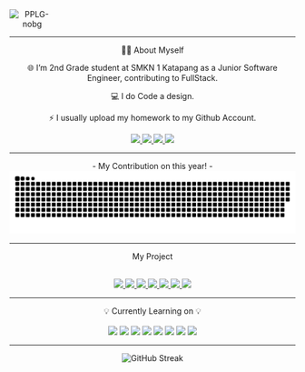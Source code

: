 <div class="organization" align="center" style="max-width: 5rem">
<img src="https://i.ibb.co/j5sm3CW/PPLG-nobg.png" alt="PPLG-nobg" style="width: 7rem" />
</div>

---

<div align="center">
👨‍💻 About Myself


🌐 I’m 2nd Grade student at SMKN 1 Katapang as a Junior Software Engineer, contributing to FullStack.


💻 I do Code a design.


⚡ I usually upload my homework to my Github Account.

<div align="center">
<a href="https://saweria.co/d4xwrld"> <img src="https://badgen.net/badge/support/me/dark?icon=buymeacoffee"  /> </a>
<a href="https://smkcoding.id/dashboard/students/profile/6e623b21500fe3669011f987989ee176673940d9e9?slug=css-magician-series-2024"> <img src="https://badgen.net/badge/CSS/Certificate/grey?icon=github" /> </a>
<a href="https://gamelab.id/certificate/GL8408285636"> <img src="https://badgen.net/badge/FrontEnd/Participation/blue?icon=github" /> </a>
<a href="https://d4xwrld.github.io"> <img src="https://badgen.net/badge/My/Website/red?icon=git" /> </a>
</div>

---

<div align="center">
- My Contribution on this year! -
<img src="https://github.com/d4xwrld/d4xwrld.github.io/blob/output/github-contribution-grid-snake-dark.svg" />
</div>

---

My Project <br><br>
<div class="Project" align="center">
<a href="https://github.com/d4xwrld/rumahibadah.id"> <img src="https://github-readme-stats.vercel.app/api/pin/?username=d4xwrld&repo=rumahibadah.id&theme=discord_old_blurple" /> </a>
<a href="https://github.com/d4xwrld/ngl-clone"> <img src="https://github-readme-stats.vercel.app/api/pin/?username=d4xwrld&repo=ngl-clone&theme=discord_old_blurple" /> </a>
<a href="https://github.com/d4xwrld/jujun"> <img src="https://github-readme-stats.vercel.app/api/pin/?username=d4xwrld&repo=jujun&theme=discord_old_blurple" /> </a>
<a href="https://github.com/d4xwrld/onepplg"> <img src="https://github-readme-stats.vercel.app/api/pin/?username=d4xwrld&repo=onepplg&theme=discord_old_blurple" /> </a>
<a href="https://github.com/d4xwrld/cafe-street"> <img src="https://github-readme-stats.vercel.app/api/pin/?username=d4xwrld&repo=cafe-street&theme=discord_old_blurple" /> </a>
<a href="https://github.com/d4xwrld/smkcoding.id-scss"> <img src="https://github-readme-stats.vercel.app/api/pin/?username=d4xwrld&repo=smkcoding.id-scss&theme=discord_old_blurple" /> </a>
<a href="https://github.com/d4xwrld/smkcoding.id-tailwindCSS"> <img src="https://github-readme-stats.vercel.app/api/pin/?username=d4xwrld&repo=smkcoding.id-tailwindCSS&theme=discord_old_blurple" /> </a>
</div>

---

<div class="lang" align="center">
💡 Currently Learning on 💡 <br> <br>

  
<img src="https://img.shields.io/badge/HTML-239120?style=for-the-badge&logo=html5&logoColor=white" />
<img src="https://img.shields.io/badge/CSS-239120?&style=for-the-badge&logo=css3&logoColor=white" />
<img src="https://img.shields.io/badge/JavaScript-323330?style=for-the-badge&logo=javascript&logoColor=F7DF1E" />
<img src="https://img.shields.io/badge/C%2B%2B-00599C?style=for-the-badge&logo=c%2B%2B&logoColor=white" />
<img src="https://img.shields.io/badge/Java-ED8B00?style=for-the-badge&logo=openjdk&logoColor=white" />
<img src="https://img.shields.io/badge/PHP-777BB4?style=for-the-badge&logo=php&logoColor=white" />
<img src="https://img.shields.io/badge/Figma-F24E1E?style=for-the-badge&logo=figma&logoColor=white" />
<img src="https://img.shields.io/badge/MySQL-005C84?style=for-the-badge&logo=mysql&logoColor=white" />

</div>

---

<div class="streaks" align="center">
<img src="https://github-readme-streak-stats.herokuapp.com?user=d4xwrld&theme=modern-lilac2" alt="GitHub Streak"/>
</div>
